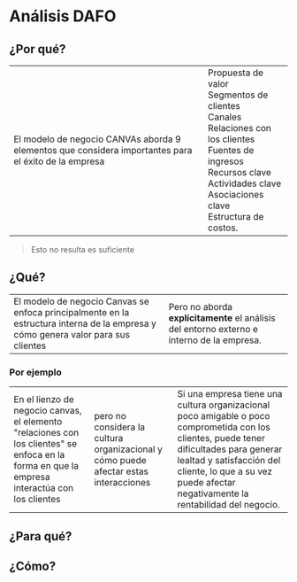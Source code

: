 # Análisis DAFO

## ¿Por qué?

|||
-|-
|El modelo de negocio CANVAs aborda 9 elementos que considera importantes para el éxito de la empresa|Propuesta de valor<br />Segmentos de clientes<br />Canales<br />Relaciones con los clientes<br />Fuentes de ingresos<br />Recursos clave<br />Actividades clave<br />Asociaciones clave<br />Estructura de costos.

> Esto no resulta es suficiente

## ¿Qué?
|||
-|-
El modelo de negocio Canvas se enfoca principalmente en la estructura interna de la empresa y cómo genera valor para sus clientes|Pero no aborda **explícitamente** el análisis del entorno externo e interno de la empresa.

### Por ejemplo
||||
-|-|-
En el lienzo de negocio canvas, el elemento "relaciones con los clientes" se enfoca en la forma en que la empresa interactúa con los clientes|pero no considera la cultura organizacional y cómo puede afectar estas interacciones|Si una empresa tiene una cultura organizacional poco amigable o poco comprometida con los clientes, puede tener dificultades para generar lealtad y satisfacción del cliente, lo que a su vez puede afectar negativamente la rentabilidad del negocio.

## ¿Para qué?


## ¿Cómo?

